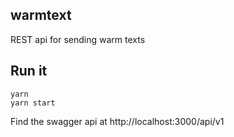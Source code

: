 ## warmtext
REST api for sending warm texts

## Run it
```
yarn
yarn start
```
Find the swagger api at http://localhost:3000/api/v1